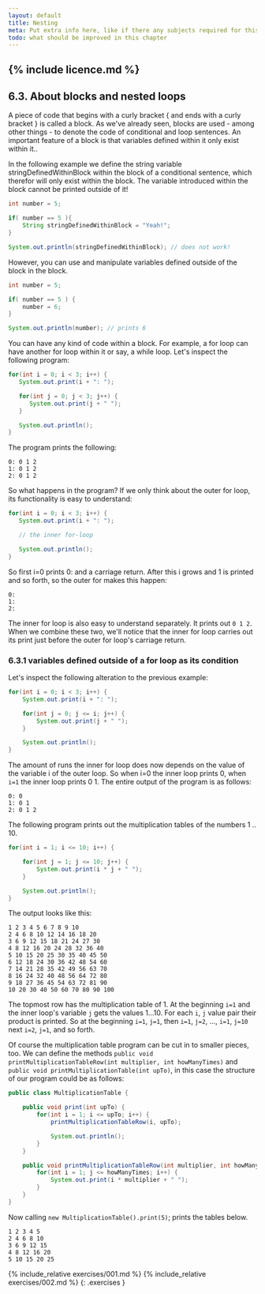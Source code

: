 ```yaml
---
layout: default
title: Nesting
meta: Put extra info here, like if there any subjects required for this subject
todo: what should be improved in this chapter
---
```

{% include licence.md %}
---
## 6.3. About blocks and nested loops

A piece of code that begins with a curly bracket { and ends with a curly bracket } is called a block. As we've already seen, blocks are used - among other things - to denote the code of conditional and loop sentences. An important feature of a block is that variables defined within it only exist within it..

In the following example we define the string variable stringDefinedWithinBlock within the block of a conditional sentence, which therefor will only exist within the block. The variable introduced within the block cannot be printed outside of it!

```java
int number = 5;

if( number == 5 ){
    String stringDefinedWithinBlock = "Yeah!";
}

System.out.println(stringDefinedWithinBlock); // does not work!
```

However, you can use and manipulate variables defined outside of the block in the block.

```java
int number = 5;

if( number == 5 ) {
    number = 6;
}

System.out.println(number); // prints 6
```

You can have any kind of code within a block. For example, a for loop can have another for loop within it or say, a while loop. Let's inspect the following program:

```java
for(int i = 0; i < 3; i++) {
   System.out.print(i + ": ");

   for(int j = 0; j < 3; j++) {
      System.out.print(j + " ");
   }

   System.out.println();
}
```

The program prints the following:

```output
0: 0 1 2
1: 0 1 2
2: 0 1 2
```

So what happens in the program? If we only think about the outer for loop, its functionality is easy to understand:

```java
for(int i = 0; i < 3; i++) {
   System.out.print(i + ": ");

   // the inner for-loop

   System.out.println();
}
```

So first i=0 prints 0: and a carriage return. After this i grows and 1 is printed and so forth, so the outer for makes this happen:

```output
0:
1:
2:
```

The inner for loop is also easy to understand separately. It prints out `0 1 2`. When we combine these two, we'll notice that the inner for loop carries out its print just before the outer for loop's carriage return.

### 6.3.1 variables defined outside of a for loop as its condition

Let's inspect the following alteration to the previous example:

```java
for(int i = 0; i < 3; i++) {
    System.out.print(i + ": ");

    for(int j = 0; j <= i; j++) {
        System.out.print(j + " ");
    }

    System.out.println();
}
```

The amount of runs the inner for loop does now depends on the value of the variable i of the outer loop. So when i=0 the inner loop prints 0, when `i=1` the inner loop prints 0 1. The entire output of the program is as follows:

```output
0: 0
1: 0 1
2: 0 1 2
```

The following program prints out the multiplication tables of the numbers 1 .. 10.

```java
for(int i = 1; i <= 10; i++) {

    for(int j = 1; j <= 10; j++) {
        System.out.print(i * j + " ");
    }

    System.out.println();
}
```

The output looks like this:

```output
1 2 3 4 5 6 7 8 9 10
2 4 6 8 10 12 14 16 18 20
3 6 9 12 15 18 21 24 27 30
4 8 12 16 20 24 28 32 36 40
5 10 15 20 25 30 35 40 45 50
6 12 18 24 30 36 42 48 54 60
7 14 21 28 35 42 49 56 63 70
8 16 24 32 40 48 56 64 72 80
9 18 27 36 45 54 63 72 81 90
10 20 30 40 50 60 70 80 90 100
```

The topmost row has the multiplication table of 1. At the beginning `i=1` and the inner loop's variable `j` gets the values 1...10. For each `i`, `j` value pair their product is printed. So at the beginning `i=1`, `j=1`, then `i=1`, `j=2`, ..., `i=1`, `j=10` next `i=2`, `j=1`, and so forth.

Of course the multiplication table program can be cut in to smaller pieces, too. We can define the methods `public void printMultiplicationTableRow(int multiplier, int howManyTimes)` and `public void printMultiplicationTable(int upTo)`, in this case the structure of our program could be as follows:

```java
public class MultiplicationTable {

    public void print(int upTo) {
        for(int i = 1; i <= upTo; i++) {
            printMultiplicationTableRow(i, upTo);

            System.out.println();
        }
    }

    public void printMultiplicationTableRow(int multiplier, int howManyTimes) {
        for(int i = 1; j <= howManyTimes; i++) {
            System.out.print(i * multiplier + " ");
        }
    }
}
```

Now calling `new MultiplicationTable().print(5)`; prints the tables below.

```output
1 2 3 4 5
2 4 6 8 10
3 6 9 12 15
4 8 12 16 20
5 10 15 20 25
```

{% include_relative exercises/001.md %}
{% include_relative exercises/002.md %}
{: .exercises }
